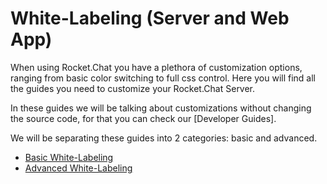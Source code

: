 # White-Labeling \(Server and Web App\)

When using Rocket.Chat you have a plethora of customization options, ranging from basic color switching to full css control. Here you will find all the guides you need to customize your Rocket.Chat Server.

In these guides we will be talking about customizations without changing the source code, for that you can check our \[Developer Guides\].

We will be separating these guides into 2 categories: basic and advanced.

* [Basic White-Labeling](https://github.com/RocketChat/docs/blob/master/guides/administrator-guides/white-labeling/basic-white-labeling.md)
* [Advanced White-Labeling](https://github.com/RocketChat/docs/blob/master/guides/administrator-guides/white-labeling/advanced-white-labeling.md)


